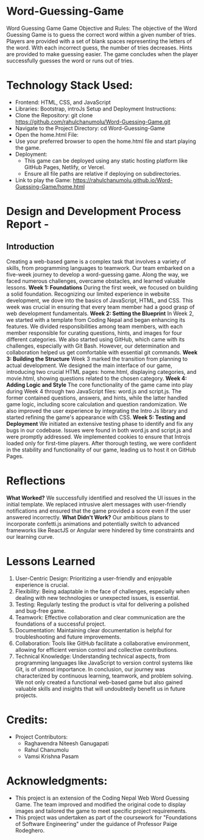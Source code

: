 # Word-Guessing-Game
Word Guessing Game
Game Objective and Rules:
The objective of the Word Guessing Game is to guess the correct word within a given number of tries. Players are provided with a set of blank spaces representing the letters of the word. With each incorrect guess, the number of tries decreases. Hints are provided to make guessing easier. The game concludes when the player successfully guesses the word or runs out of tries.


# Technology Stack Used:
* Frontend: HTML, CSS, and JavaScript
* Libraries: Bootstrap, introJs
Setup and Deployment Instructions:
* Clone the Repository: git clone https://github.com/rahulchanumolu/Word-Guessing-Game.git
* Navigate to the Project Directory: cd Word-Guessing-Game 
* Open the home.html File:
* Use your preferred browser to open the home.html file and start playing the game.
* Deployment:
    * This game can be deployed using any static hosting platform like GitHub Pages, Netlify, or Vercel.
    * Ensure all file paths are relative if deploying on subdirectories.
* Link to play the Game: https://rahulchanumolu.github.io/Word-Guessing-Game/home.html

# Design and Development Process Report - 

## Introduction 
   Creating a web-based game is a complex task that involves a variety of skills, from programming 
   languages to teamwork. Our team embarked on a five-week journey to develop a word-guessing 
   game. Along the way, we faced numerous challenges, overcame obstacles, and learned valuable 
   lessons. 
   **Week 1: Foundations** 
   During the first week, we focused on building a solid foundation. Recognizing our limited 
   experience in website development, we dove into the basics of JavaScript, HTML, and CSS. This 
   week was crucial in ensuring that every team member had a good grasp of web development 
   fundamentals. 
   **Week 2: Setting the Blueprint** 
   In Week 2, we started with a template from Coding Nepal and began enhancing its features. We 
   divided responsibilities among team members, with each member responsible for curating 
   questions, hints, and images for four different categories. We also started using GitHub, which 
   came with its challenges, especially with Git Bash. However, our determination and collaboration 
   helped us get comfortable with essential git commands. 
   **Week 3: Building the Structure** 
   Week 3 marked the transition from planning to actual development. We designed the main 
   interface of our game, introducing two crucial HTML pages: home.html, displaying categories, 
   and movie.html, showing questions related to the chosen category. 
   **Week 4: Adding Logic and Style** 
   The core functionality of the game came into play during Week 4 through two JavaScript files: 
   word.js and script.js. The former contained questions, answers, and hints, while the latter handled 
   game logic, including score calculation and question randomization. We also improved the user 
   experience by integrating the Intro Js library and started refining the game's appearance with CSS. 
   **Week 5: Testing and Deployment** 
   We initiated an extensive testing phase to identify and fix any bugs in our codebase. Issues were 
   found in both word.js and script.js and were promptly addressed. We implemented cookies to 
   ensure that Introjs loaded only for first-time players. After thorough testing, we were confident in 
   the stability and functionality of our game, leading us to host it on GitHub Pages. 
# Reflections 
**What Worked?** We successfully identified and resolved the UI issues in the initial template. We 
replaced intrusive alert messages with user-friendly notifications and ensured that the game 
provided a score even if the user answered incorrectly. 
**What Didn't Work?** Our ambitious plans to incorporate confetti.js animations and potentially 
switch to advanced frameworks like ReactJS or Angular were hindered by time constraints and 
our learning curve. 
# Lessons Learned 
1. User-Centric Design: Prioritizing a user-friendly and enjoyable experience is crucial. 
2. Flexibility: Being adaptable in the face of challenges, especially when dealing with new 
technologies or unexpected issues, is essential. 
3. Testing: Regularly testing the product is vital for delivering a polished and bug-free game. 
4. Teamwork: Effective collaboration and clear communication are the foundations of a successful 
project. 
5. Documentation: Maintaining clear documentation is helpful for troubleshooting and future 
improvements. 
6. Collaboration: Tools like GitHub facilitate a collaborative environment, allowing for efficient 
version control and collective contributions. 
7. Technical Knowledge: Understanding technical aspects, from programming languages like 
JavaScript to version control systems like Git, is of utmost importance. 
In conclusion, our journey was characterized by continuous learning, teamwork, and problem
solving. We not only created a functional web-based game but also gained valuable skills and 
insights that will undoubtedly benefit us in future projects.    

# Credits:
* Project Contributors:
    * Raghavendra Niteesh Ganugapati
    * Rahul Chanumolu
    * Vamsi Krishna Pasam


# Acknowledgments:
   * This project is an extension of the Coding Nepal Web Word Guessing Game. The team improved and modified the original code to display images and tailored the game to meet specific project requirements.
   * This project was undertaken as part of the coursework for "Foundations of Software Engineering" under the guidance of Professor Paige Rodeghero.

